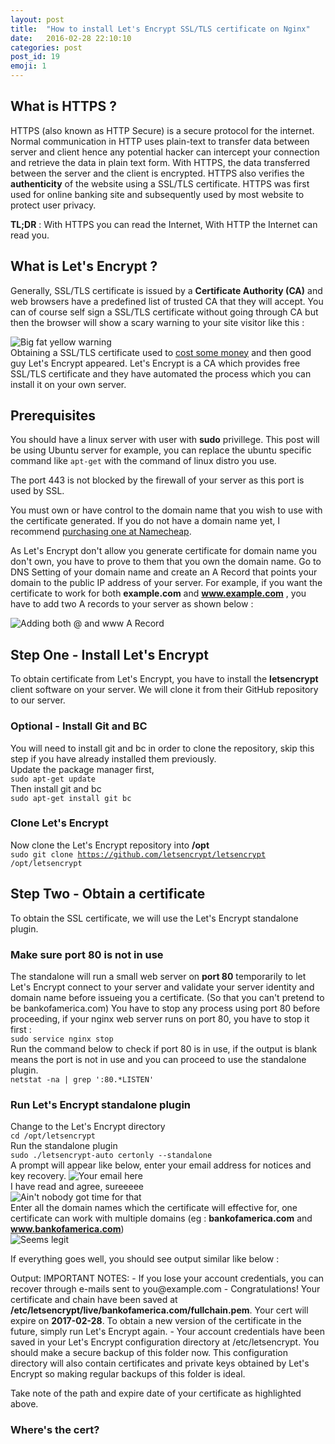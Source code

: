 ```yaml
---
layout: post
title:  "How to install Let's Encrypt SSL/TLS certificate on Nginx"
date:   2016-02-28 22:10:10
categories: post
post_id: 19
emoji: 1
---
```



## What is HTTPS ?

HTTPS (also known as HTTP Secure) is a secure protocol for the internet. Normal communication in HTTP uses plain-text to transfer data between server and client hence any potential hacker can intercept your connection and retrieve the data in plain text form. With HTTPS, the data transferred between the server and the client is encrypted. HTTPS also verifies the **authenticity** of the website using a SSL/TLS certificate. HTTPS was first used for online banking site and subsequently used by most website to protect user privacy.

**TL;DR** : With HTTPS you can read the Internet, With HTTP the Internet can read you.

## What is Let's Encrypt ?

Generally, SSL/TLS certificate is issued by a **Certificate Authority (CA)** and web browsers have a predefined list of trusted CA that they will accept. You can of course self sign a SSL/TLS certificate without going through CA but then the browser will show a scary warning to your site visitor like this :  

![Big fat yellow warning](https://littlefoximage.s3.amazonaws.com/post/19/ssl-warning.png)  
Obtaining a SSL/TLS certificate used to [cost some money](https://www.geotrust.com/ssl/) and then good guy Let's Encrypt appeared.   Let's Encrypt is a CA which provides free SSL/TLS certificate and they have automated the process which you can install it on your own server. 

## Prerequisites

You should have a linux server with user with **sudo** privillege.
This post will be using Ubuntu server for example, you can replace the ubuntu specific command like <code>apt-get</code> with the command of linux distro you use.  

The port 443 is not blocked by the firewall of your server as this port is used by SSL.  

You must own or have control to the domain name that you wish to use with the certificate generated. If you do not have a domain name yet, I recommend [purchasing one at Namecheap](https://www.namecheap.com/?aff=70386).

As Let's Encrypt don't allow you generate certificate for domain name you don't own, you have to prove to them that you own the domain name. Go to DNS Setting of your domain name and create an A Record that points your domain to the public IP address of your server. For example, if you want the certificate to work for both **example.com** and **www.example.com** , you have to add two A records to your server as shown below :   

![Adding both @ and www A Record](https://littlefoximage.s3.amazonaws.com/post/19/a_record.png) 
  

## Step One - Install Let's Encrypt
To obtain certificate from Let's Encrypt, you have to install the **letsencrypt** client software on your server. We will clone it from their GitHub repository to our server.

### Optional - Install Git and BC
You will need to install git and bc in order to clone the repository, skip this step if you have already installed them previously.   
Update the package manager first,  
<code>sudo apt-get update</code>   
Then install git and bc  
<code>sudo apt-get install git bc</code>  

### Clone Let's Encrypt
Now clone the Let's Encrypt repository into **/opt**  
<code>sudo git clone https://github.com/letsencrypt/letsencrypt /opt/letsencrypt</code>  

## Step Two - Obtain a certificate

To obtain the SSL certificate, we will use the Let's Encrypt standalone plugin.

### Make sure port 80 is not in use
The standalone will run a small web server on **port 80** temporarily to let Let's Encrypt connect to your server and validate your server identity and domain name before issueing you a certificate. (So that you can't pretend to be bankofamerica.com)
You have to stop any process using port 80 before proceeding, if your nginx web server runs on port 80, you have to stop it first :  
<code>sudo service nginx stop</code>  
Run the command below to check if port 80 is in use, if the output is blank means the port is not in use and you can proceed to use the standalone plugin.  
<code>netstat -na | grep ':80.*LISTEN'</code>  

### Run Let's Encrypt standalone plugin
Change to the Let's Encrypt directory  
<code>cd /opt/letsencrypt</code>  
Run the standalone plugin   
<code>sudo ./letsencrypt-auto certonly --standalone</code>  
A prompt will appear like below, enter your email address for notices and key recovery.
![Your email here](https://littlefoximage.s3.amazonaws.com/post/19/your_email.png)  
I have read and agree, sureeeee  
![Ain't nobody got time for that](https://littlefoximage.s3.amazonaws.com/post/19/i-have-read-and-agree.png)  
Enter all the domain names which the certificate will effective for, one certificate can work with multiple domains (eg : __bankofamerica.com__ and __www.bankofamerica.com__)  
![Seems legit](https://littlefoximage.s3.amazonaws.com/post/19/not_your_domain.png)  

If everything goes well, you should see output similar like below :   
<div class="terminal">Output:
IMPORTANT NOTES:
 - If you lose your account credentials, you can recover through
   e-mails sent to you@example.com
 - Congratulations! Your certificate and chain have been saved at
   <b>/etc/letsencrypt/live/bankofamerica.com/fullchain.pem</b>. Your
   cert will expire on <b>2017-02-28</b>. To obtain a new version of the
   certificate in the future, simply run Let's Encrypt again.
 - Your account credentials have been saved in your Let's Encrypt
   configuration directory at /etc/letsencrypt. You should make a
   secure backup of this folder now. This configuration directory will
   also contain certificates and private keys obtained by Let's
   Encrypt so making regular backups of this folder is ideal.
 </div>  

Take note of the path and expire date of your certificate as highlighted above.

### Where's the cert?


